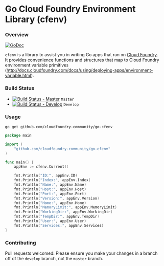 # Go Cloud Foundry Environment Library (cfenv)

### Overview

[![GoDoc](https://godoc.org/github.com/cloudfoundry-community/go-cfenv?status.png)](https://godoc.org/github.com/cloudfoundry-community/go-cfenv)

`cfenv` is a library to assist you in writing Go apps that run on [Cloud Foundry](http://cloudfoundry.org). It provides convenience functions and structures that map to Cloud Foundry environment variable primitives (http://docs.cloudfoundry.com/docs/using/deploying-apps/environment-variable.html).

### Build Status

* [![Build Status - Master](https://travis-ci.org/cloudfoundry-community/go-cfenv.svg?branch=master)](https://travis-ci.org/cloudfoundry-community/go-cfenv) `Master`
* [![Build Status - Develop](https://travis-ci.org/cloudfoundry-community/go-cfenv.svg?branch=develop)](https://travis-ci.org/cloudfoundry-community/go-cfenv) `Develop`

### Usage

`go get github.com/cloudfoundry-community/go-cfenv`

```go
package main

import (
	"github.com/cloudfoundry-community/go-cfenv"
)

func main() {
	appEnv := cfenv.Current()

	fmt.Println("ID:", appEnv.ID)
	fmt.Println("Index:", appEnv.Index)
	fmt.Println("Name:", appEnv.Name)
	fmt.Println("Host:", appEnv.Host)
	fmt.Println("Port:", appEnv.Port)
	fmt.Println("Version:", appEnv.Version)
	fmt.Println("Home:", appEnv.Home)
	fmt.Println("MemoryLimit:", appEnv.MemoryLimit)
	fmt.Println("WorkingDir:", appEnv.WorkingDir)
	fmt.Println("TempDir:", appEnv.TempDir)
	fmt.Println("User:", appEnv.User)
	fmt.Println("Services:", appEnv.Services)
}
```

### Contributing

Pull requests welcomed. Please ensure you make your changes in a branch off of the `develop` branch, not the `master` branch.
